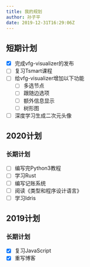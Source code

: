 ```yaml
---
title: 我的规划
author: 孙子平
date: 2019-12-31T16:29:06Z
---
```


## 短期计划

- [x] 完成vfg-visualizer的发布
- [ ] 复习Tsmart课程
- [ ] 给vfg-visualizer增加以下功能
  - [ ] 多选节点
  - [ ] 跟随边选项
  - [ ] 额外信息显示
  - [ ] 树形图
- [ ] 深度学习生成二次元头像

## 2020计划

### 长期计划

- [ ] 编写完Python3教程
- [ ] 学习Rust
- [ ] 编写记账系统
- [ ] 阅读《类型和程序设计语言》
- [ ] 学习Idris

## 2019计划

### 长期计划

- [x] 复习JavaScript
- [x] 重写博客
